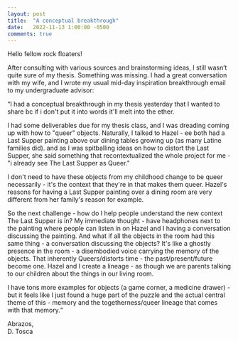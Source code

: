 ```yaml
---
layout: post
title:  "A conceptual breakthrough"
date:   2022-11-13 1:00:00 -0500
comments: true
---
```


Hello fellow rock floaters!

After consulting with various sources and brainstorming ideas, I still wasn’t quite sure of my thesis. Something was missing. I had a great conversation with my wife, and I wrote my usual mid-day inspiration breakthrough email to my undergraduate advisor:

“I had a conceptual breakthrough in my thesis yesterday that I wanted to share bc if i don't put it into words it'll melt into the ether.

I had some deliverables due for my thesis class, and I was dreading coming up with how to "queer" objects. Naturally, I talked to Hazel - ee both had a Last Supper painting above our dining tables growing up (as many Latine families did). and as I was spitballing ideas on how to distort the Last Supper, she said something that recontextualized the whole project for me - "i already see The Last Supper as Queer."

I don't need to have these objects from my childhood change to be queer necessarily - it's the context that they're in that makes them queer. Hazel's reasons for having a Last Supper painting over a dining room are very different from her family's reason for example.

So the next challenge - how do I help people understand the new context The Last Supper is in? My immediate thought - have headphones next to the painting where people can listen in on Hazel and I having a conversation discussing the painting. And what if all the objects in the room had this same thing - a conversation discussing the objects? It's like a ghostly presence in the room - a disembodied voice carrying the memory of the objects. That inherently Queers/distorts time - the past/present/future become one. Hazel and I create a lineage - as though we are parents talking to our children about the things in our living room.

I have tons more examples for objects (a game corner, a medicine drawer)  - but it feels like I just found a huge part of the puzzle and the actual central theme of this - memory and the togetherness/queer lineage that comes with that memory.“

Abrazos,   
D. Tosca